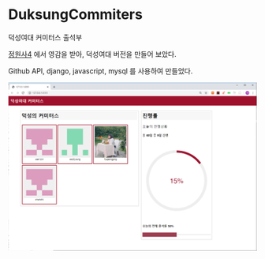 # DuksungCommiters
덕성여대 커미터스 출석부

<a href="https://github.com/junho85/garden4">정원사4</a> 에서 영감을 받아, 덕성여대 버전을 만들어 보았다.

Github API, django, javascript, mysql 를 사용하여 만들었다.

<img src="img_for_git/page1.PNG"> 
